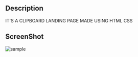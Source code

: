 ## Description

IT'S A CLIPBOARD LANDING PAGE MADE USING HTML CSS 

## ScreenShot
![sample](https://user-images.githubusercontent.com/71981463/166701506-b103ad28-ef09-46ac-a2c1-c71335601150.JPG)

